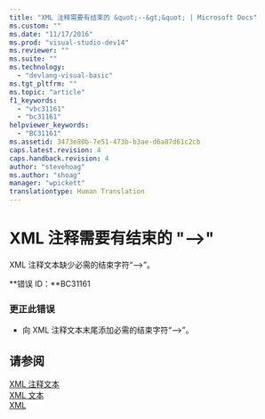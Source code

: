 ```yaml
---
title: "XML 注释需要有结束的 &quot;--&gt;&quot; | Microsoft Docs"
ms.custom: ""
ms.date: "11/17/2016"
ms.prod: "visual-studio-dev14"
ms.reviewer: ""
ms.suite: ""
ms.technology: 
  - "devlang-visual-basic"
ms.tgt_pltfrm: ""
ms.topic: "article"
f1_keywords: 
  - "vbc31161"
  - "bc31161"
helpviewer_keywords: 
  - "BC31161"
ms.assetid: 3473e80b-7e51-473b-b3ae-d6a87d61c2cb
caps.latest.revision: 4
caps.handback.revision: 4
author: "stevehoag"
ms.author: "shoag"
manager: "wpickett"
translationtype: Human Translation
---
```

# XML 注释需要有结束的 &quot;--&gt;&quot;
XML 注释文本缺少必需的结束字符“\-\-\>”。  
  
 **错误 ID：**BC31161  
  
### 更正此错误  
  
-   向 XML 注释文本末尾添加必需的结束字符“\-\-\>”。  
  
## 请参阅  
 [XML 注释文本](../../visual-basic/language-reference/xml-literals/xml-comment-literal.md)   
 [XML 文本](../../visual-basic/language-reference/xml-literals/index.md)   
 [XML](../../visual-basic/programming-guide/language-features/xml/index.md)